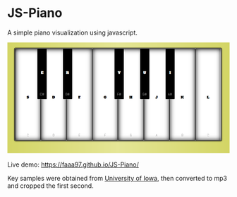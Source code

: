 # JS-Piano
A simple piano visualization using javascript.

![](img/showcase.png)

Live demo: https://faaa97.github.io/JS-Piano/

Key samples were obtained from [University of Iowa](http://theremin.music.uiowa.edu/MISpiano.html), then converted to mp3 and cropped the first second.
 
